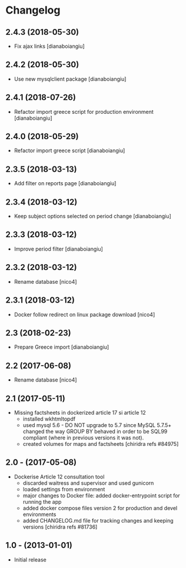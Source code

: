 Changelog
=========

2.4.3 (2018-05-30)
----------------------
* Fix ajax links
 [dianaboiangiu]
 
2.4.2 (2018-05-30)
----------------------
* Use new mysqlclient package
 [dianaboiangiu]
 
2.4.1 (2018-07-26)
----------------------
* Refactor import greece script for production environment
 [dianaboiangiu]

2.4.0 (2018-05-29)
----------------------
* Refactor import greece script
 [dianaboiangiu]

2.3.5 (2018-03-13)
----------------------
* Add filter on reports page
 [dianaboiangiu]

2.3.4 (2018-03-12)
----------------------
* Keep subject options selected on period change
 [dianaboiangiu]

2.3.3 (2018-03-12)
----------------------
* Improve period filter
 [dianaboiangiu]

2.3.2 (2018-03-12)
----------------------
* Rename database
 [nico4]

2.3.1 (2018-03-12)
----------------------
* Docker follow redirect on linux package download
 [nico4]

2.3 (2018-02-23)
-----------------------
* Prepare Greece import
 [dianaboiangiu]

2.2 (2017-06-08)
-----------------------
* Rename database
 [nico4]

2.1 (2017-05-11)
-----------------------
* Missing factsheets in dockerized article 17 si article 12
  - installed wkhtmltopdf
  - used mysql 5.6 - DO NOT upgrade to 5.7 since MySQL 5.7.5+ changed the way
    GROUP BY behaved in order to be SQL99 compliant
    (where in previous versions it was not).
  - created volumes for maps and factsheets
  [chiridra refs #84975]

2.0 - (2017-05-08)
------------------
* Dockerise Article 12 consultation tool
  - discarded waitress and supervisor and used gunicorn
  - loaded settings from environment
  - major changes to Docker file: added docker-entrypoint script for
    running the app
  - added docker compose files version 2 for production and devel
    environments
  - added CHANGELOG.md file for tracking changes and keeping versions
  [chiridra refs #81736]

1.0 - (2013-01-01)
------------------
* Initial release
